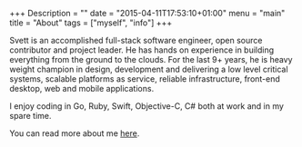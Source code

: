 +++
Description = ""
date = "2015-04-11T17:53:10+01:00"
menu = "main"
title = "About"
tags = ["myself", "info"]
+++

Svett is an accomplished full-stack software engineer, open source contributor
and project leader. He has hands on experience in building everything from the
ground to the clouds. For the last 9+ years, he is heavy weight champion in
design, development and delivering a low level critical systems, scalable
platforms as service, reliable infrastructure, front-end desktop, web and
mobile applications.

I enjoy coding in Go, Ruby, Swift, Objective-C, C# both at work and in my spare
time.

You can read more about me [here](http://www.ralch.com).

